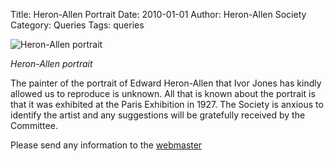 Title: Heron-Allen Portrait
Date: 2010-01-01
Author: Heron-Allen Society
Category: Queries
Tags: queries

![Heron-Allen portrait](/images/appeals_queries/HAportrait.jpg)

*Heron-Allen portrait*

The painter of the portrait of Edward Heron-Allen that Ivor Jones has kindly allowed us to reproduce is unknown. All that is known about the portrait is that it was exhibited at the Paris Exhibition in 1927. The Society is anxious to identify the artist and any suggestions will be gratefully received by the Committee.

Please send any information to the [webmaster](mailto:jmahoney1723@hotmail.com)
